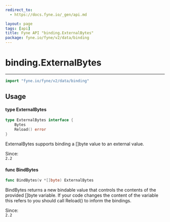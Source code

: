 ```yaml
---
redirect_to:
  - https://docs.fyne.io/_gen/api.md

layout: page
tags: [api]
title: Fyne API "binding.ExternalBytes"
package: fyne.io/fyne/v2/data/binding
---
```

# binding.ExternalBytes
---
```go
import "fyne.io/fyne/v2/data/binding"
```

## Usage

#### type ExternalBytes

```go
type ExternalBytes interface {
	Bytes
	Reload() error
}
```

ExternalBytes supports binding a []byte value to an external value.


<div class="since">Since: <code>
2.2</code></div>

#### func  BindBytes

```go
func BindBytes(v *[]byte) ExternalBytes
```
BindBytes returns a new bindable value that controls the contents of the provided []byte variable. If your code changes the content of the variable this refers to you should call Reload() to inform the bindings.


<div class="since">Since: <code>
2.2</code></div>
